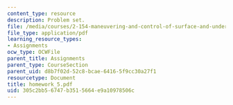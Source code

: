 ```yaml
---
content_type: resource
description: Problem set.
file: /media/courses/2-154-maneuvering-and-control-of-surface-and-underwater-vehicles-13-49-fall-2004/305c2bb56747b3515664e9a10978506c_homework_5.pdf
file_type: application/pdf
learning_resource_types:
- Assignments
ocw_type: OCWFile
parent_title: Assignments
parent_type: CourseSection
parent_uid: d8b7f02d-52c8-bcae-6416-5f9cc30a27f1
resourcetype: Document
title: homework_5.pdf
uid: 305c2bb5-6747-b351-5664-e9a10978506c
---
```

